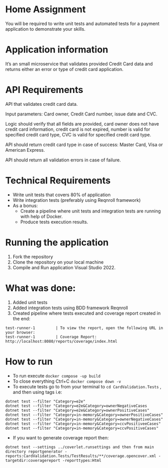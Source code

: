 # Home Assignment

You will be required to write unit tests and automated tests for a payment application to demonstrate your skills. 

# Application information 

It’s an small microservice that validates provided Credit Card data and returns either an error or type of credit card application. 

# API Requirements 

API that validates credit card data. 

Input parameters: Card owner, Credit Card number, issue date and CVC. 

Logic should verify that all fields are provided, card owner does not have credit card information, credit card is not expired, number is valid for specified credit card type, CVC is valid for specified credit card type. 

API should return credit card type in case of success: Master Card, Visa or American Express. 

API should return all validation errors in case of failure. 


# Technical Requirements 

 - Write unit tests that covers 80% of application 
 - Write integration tests (preferably using Reqnroll framework) 
 - As a bonus: 
    - Create a pipeline where unit tests and integration tests are running with help of Docker. 
    - Produce tests execution results. 

# Running the  application 

1. Fork the repository
2. Clone the repository on your local machine 
3. Compile and Run application Visual Studio 2022.


# What was done:
1. Added unit tests 
2. Added integration tests using BDD framework Reqnroll
3. Created pipeline where tests executed and coverage report created in the end:
```
test-runner-1         | To view the report, open the following URL in your browser:
test-runner-1         | Coverage Report:      http://localhost:8080/reports/coverage/index.html
```

# How to run
- To run execute ```docker compose -up build```
- To close everything Ctrl+C ```docker compose down -v```
- To execute tests go to from your terminal to  ```cd CardValidation.Tests``` , and then using tags i.e:
 ```
 dotnet test --filter "Category=e2e"
 dotnet test --filter "Category=e2e&Category=ownerNegativeCases
 dotnet test --filter "Category=e2e&Category=ownerPositiveCases"
dotnet test --filter "Category=in-memory&Category=ownerPositiveCases"
dotnet test --filter "Category=in-memory&Category=ownerNegativeCases"
dotnet test --filter "Category=in-memory&Category=ccvPositiveeCases"
 dotnet test --filter "Category=in-memory&Category=ccvPositiveCases"
 ```
- If you want to generate coverage report then:
 ```
dotnet test --settings ../coverlet.runsettings and then from main directory reportgenerator -reports:CardValidation.Tests/TestResults/**/coverage.opencover.xml -targetdir:coveragereport -reporttypes:Html
 ```
